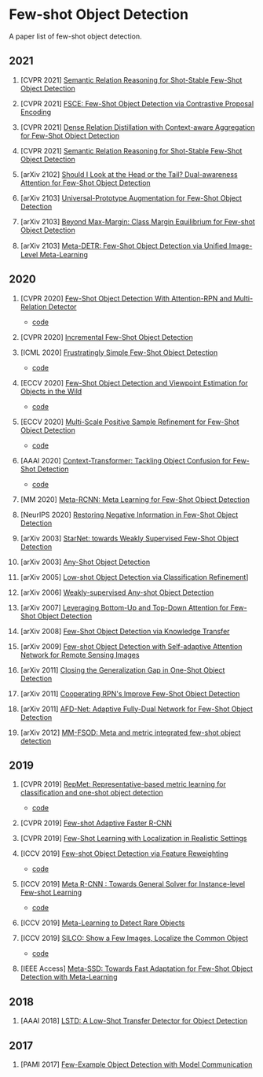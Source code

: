 # Few-shot Object Detection

A paper list of few-shot object detection.


## 2021
1. [CVPR 2021] [Semantic Relation Reasoning for Shot-Stable Few-Shot Object Detection](https://arxiv.org/abs/2103.01903)

2. [CVPR 2021] [FSCE: Few-Shot Object Detection via Contrastive Proposal Encoding](https://arxiv.org/abs/2103.05950)

3. [CVPR 2021] [Dense Relation Distillation with Context-aware Aggregation for Few-Shot Object Detection](https://arxiv.org/abs/2103.17115)

4. [CVPR 2021] [Semantic Relation Reasoning for Shot-Stable Few-Shot Object Detection](https://arxiv.org/abs/2103.01903)

1. [arXiv 2102] [Should I Look at the Head or the Tail? Dual-awareness Attention for Few-Shot Object Detection](https://arxiv.org/abs/2102.12152)

2. [arXiv 2103] [Universal-Prototype Augmentation for Few-Shot Object Detection](https://arxiv.org/abs/2103.01077)

3. [arXiv 2103] [Beyond Max-Margin: Class Margin Equilibrium for Few-shot Object Detection](https://arxiv.org/abs/2103.04612)

4. [arXiv 2103] [Meta-DETR: Few-Shot Object Detection via Uniﬁed Image-Level Meta-Learning](https://arxiv.org/abs/2103.11731)

## 2020

1. [CVPR 2020] [Few-Shot Object Detection With Attention-RPN and Multi-Relation Detector](https://arxiv.org/abs/1908.01998)
    * [code](https://github.com/fanq15/Few-Shot-Object-Detection-Dataset)

2. [CVPR 2020] [Incremental Few-Shot Object Detection](https://arxiv.org/abs/2003.07304)

3. [ICML 2020] [Frustratingly Simple Few-Shot Object Detection](https://arxiv.org/abs/2003.06957)
    * [code](https://github.com/ucbdrive/few-shot-object-detection)

4. [ECCV 2020] [Few-Shot Object Detection and Viewpoint Estimation for Objects in the Wild](https://arxiv.org/abs/2007.12107)
    * [code](http://imagine.enpc.fr/~xiaoy/FSDetView/)

5. [ECCV 2020] [Multi-Scale Positive Sample Refinement for Few-Shot Object Detection](http://arxiv.org/abs/2007.09384)
    * [code](https://github.com/jiaxi-wu/MPSR)

6. [AAAI 2020] [Context-Transformer: Tackling Object Confusion for Few-Shot Detection](http://arxiv.org/abs/2003.07304) 
    * [code](https://github.com/Ze-Yang/Context-Transformer)

7. [MM 2020] [Meta-RCNN: Meta Learning for Few-Shot Object Detection](https://dl.acm.org/doi/10.1145/3394171.3413832)

8. [NeurIPS 2020] [Restoring Negative Information in Few-Shot Object Detection](https://arxiv.org/abs/2010.11714)

1. [arXiv 2003] [StarNet: towards Weakly Supervised Few-Shot Object Detection](http://arxiv.org/abs/2003.06798)

2. [arXiv 2003] [Any-Shot Object Detection](http://arxiv.org/abs/2003.07003)

3. [arXiv 2005] [Low-shot Object Detection via Classification Refinement](http://arxiv.org/abs/2005.02641)]

4. [arXiv 2006] [Weakly-supervised Any-shot Object Detection](http://arxiv.org/abs/2006.07502)

5. [arXiv 2007] [Leveraging Bottom-Up and Top-Down Attention for Few-Shot Object Detection](http://arxiv.org/abs/2007.12104)

6. [arXiv 2008] [Few-Shot Object Detection via Knowledge Transfer](https://arxiv.org/abs/2008.12496)

7. [arXiv 2009] [Few-shot Object Detection with Self-adaptive Attention Network for Remote Sensing Images](http://arxiv.org/abs/2009.12596)

8. [arXiv 2011] [Closing the Generalization Gap in One-Shot Object Detection](https://arxiv.org/abs/2011.04267)

9. [arXiv 2011] [Cooperating RPN's Improve Few-Shot Object Detection](https://arxiv.org/abs/2011.10142) 

10. [arXiv 2011] [AFD-Net: Adaptive Fully-Dual Network for Few-Shot Object Detection](https://arxiv.org/abs/2011.14667)

11. [arXiv 2012] [MM-FSOD: Meta and metric integrated few-shot object detection](https://arxiv.org/abs/2012.15159)

## 2019

1. [CVPR 2019] [RepMet: Representative-based metric learning for classification and one-shot object detection](https://arxiv.org/abs/1806.04728)
    * [code](https://github.com/jshtok/RepMet)

2. [CVPR 2019] [Few-shot Adaptive Faster R-CNN](https://arxiv.org/abs/1903.09372)

3. [CVPR 2019] [Few-Shot Learning with Localization in Realistic Settings](https://arxiv.org/abs/1904.08502)

4. [ICCV 2019] [Few-shot Object Detection via Feature Reweighting](https://arxiv.org/abs/1812.01866)
    * [code](https://github.com/bingykang/Fewshot_Detection)

5. [ICCV 2019] [Meta R-CNN : Towards General Solver for Instance-level Few-shot Learning](https://arxiv.org/abs/1909.13032)
    * [code](https://yanxp.github.io/metarcnn.html)

6. [ICCV 2019] [Meta-Learning to Detect Rare Objects](https://openaccess.thecvf.com/content_ICCV_2019/papers/Wang_Meta-Learning_to_Detect_Rare_Objects_ICCV_2019_paper.pdf)

7. [ICCV 2019] [SILCO: Show a Few Images, Localize the Common Object](https://openaccess.thecvf.com/content_ICCV_2019/papers/Hu_SILCO_Show_a_Few_Images_Localize_the_Common_Object_ICCV_2019_paper.pdf)
    * [code](http://taohu.me/SILCO/)

8. [IEEE Access] [Meta-SSD: Towards Fast Adaptation for Few-Shot Object Detection with Meta-Learning](https://ieeexplore.ieee.org/document/8735792)

## 2018

1. [AAAI 2018] [LSTD: A Low-Shot Transfer Detector for Object Detection](https://arxiv.org/abs/1803.01529)

## 2017

1. [PAMI 2017] [Few-Example Object Detection with Model Communication](https://arxiv.org/abs/1706.08249)
